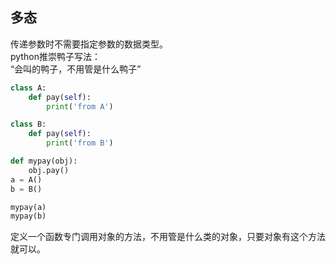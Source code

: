 ## 多态
传递参数时不需要指定参数的数据类型。  
python推崇鸭子写法：  
“会叫的鸭子，不用管是什么鸭子”  
```python
class A:
    def pay(self):
        print('from A')

class B:
    def pay(self):
        print('from B')

def mypay(obj):
    obj.pay()
a = A()
b = B()

mypay(a)
mypay(b)
```
定义一个函数专门调用对象的方法，不用管是什么类的对象，只要对象有这个方法就可以。   